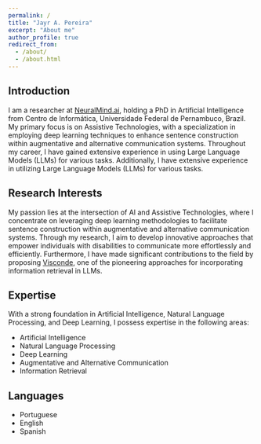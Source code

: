 ```yaml
---
permalink: /
title: "Jayr A. Pereira"
excerpt: "About me"
author_profile: true
redirect_from: 
  - /about/
  - /about.html
---
```


## Introduction
I am a researcher at [NeuralMind.ai](neuralmind.ai), holding a PhD in Artificial Intelligence from Centro de Informática, Universidade Federal de Pernambuco, Brazil. My primary focus is on Assistive Technologies, with a specialization in employing deep learning techniques to enhance sentence construction within augmentative and alternative communication systems. Throughout my career, I have gained extensive experience in using Large Language Models (LLMs) for various tasks. Additionally, I have extensive experience in utilizing Large Language Models (LLMs) for various tasks.

## Research Interests
My passion lies at the intersection of AI and Assistive Technologies, where I concentrate on leveraging deep learning methodologies to facilitate sentence construction within augmentative and alternative communication systems. Through my research, I aim to develop innovative approaches that empower individuals with disabilities to communicate more effortlessly and efficiently. Furthermore, I have made significant contributions to the field by proposing [Visconde](http://doi.org/10.1007/978-3-031-28238-6_44), one of the pioneering approaches for incorporating information retrieval in LLMs.

## Expertise
With a strong foundation in Artificial Intelligence, Natural Language Processing, and Deep Learning, I possess expertise in the following areas:

* Artificial Intelligence
* Natural Language Processing
* Deep Learning
* Augmentative and Alternative Communication
* Information Retrieval

## Languages
* Portuguese
* English
* Spanish